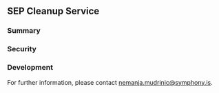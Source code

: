 ## SEP Cleanup Service

### Summary

### Security

### Development
For further information, please contact nemanja.mudrinic@symphony.is.